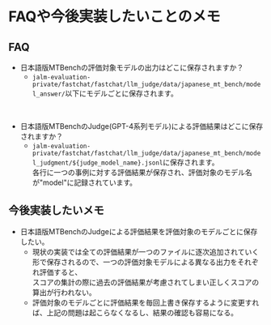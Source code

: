 # FAQや今後実装したいことのメモ

## FAQ
- 日本語版MTBenchの評価対象モデルの出力はどこに保存されますか？
  - `jalm-evaluation-private/fastchat/fastchat/llm_judge/data/japanese_mt_bench/model_answer/`以下にモデルごとに保存されます。

<br>

- 日本語版MTBenchのJudge(GPT-4系列モデル)による評価結果はどこに保存されますか？
  - `jalm-evaluation-private/fastchat/fastchat/llm_judge/data/japanese_mt_bench/model_judgment/${judge_model_name}.jsonl`に保存されます。　\
  各行に一つの事例に対する評価結果が保存され、評価対象のモデル名が"model"に記録されています。
 
## 今後実装したいメモ
- 日本語版MTBenchのJudgeによる評価結果を評価対象のモデルごとに保存したい。
  - 現状の実装では全ての評価結果が一つのファイルに逐次追加されていく形で保存されるので、一つの評価対象モデルによる異なる出力をそれぞれ評価すると、\
    スコアの集計の際に過去の評価結果が考慮されてしまい正しくスコアの算出が行われない。
  - 評価対象のモデルごとに評価結果を毎回上書き保存するように変更すれば、上記の問題は起こらなくなるし、結果の確認も容易になる。